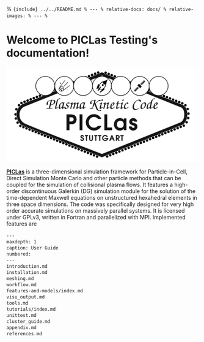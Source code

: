 % ```{include} ../../README.md
% ---
% relative-docs: docs/
% relative-images:
% ---
% ```

# Welcome to PICLas Testing's documentation!

![alt](../logo.png)

[**PICLas**](https://github.com/piclas-framework/piclas)  is a three-dimensional simulation
framework for Particle-in-Cell, Direct Simulation Monte Carlo and other particle methods that can be coupled for
the simulation of collisional plasma flows.
It features a high-order discontinuous Galerkin (DG) simulation module for the solution of the time-dependent Maxwell equations on
unstructured hexahedral elements in three space dimensions.
The code was specifically designed for very high order accurate simulations on massively parallel systems.
It is licensed under GPLv3, written in Fortran and parallelized with MPI. Implemented features are

```{toctree}
---
maxdepth: 1
caption: User Guide
numbered:
---
introduction.md
installation.md
meshing.md
workflow.md
features-and-models/index.md
visu_output.md
tools.md
tutorials/index.md
unittest.md
cluster_guide.md
appendix.md
references.md
```








